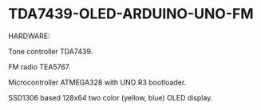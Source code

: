 # TDA7439-OLED-ARDUINO-UNO-FM


HARDWARE:

Tone controller TDA7439.

FM radio TEA5767.

Microcontroller ATMEGA328 with UNO R3 bootloader.

SSD1306 based 128x64 two color (yellow, blue) OLED display.